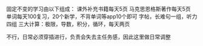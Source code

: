 
固定不变的学习由以下组成：
课外补充书籍每天5页
马克思恩格斯著作每天5页
单词每天100复习，20个新学，不背单词等app10个即可
字帖，长难句一组，听力四组
三大计算：极限，导数，积分，循环，每天两页

不行，日常必须穿插进行，负责会失去主任务感，因此这里做日常调整



